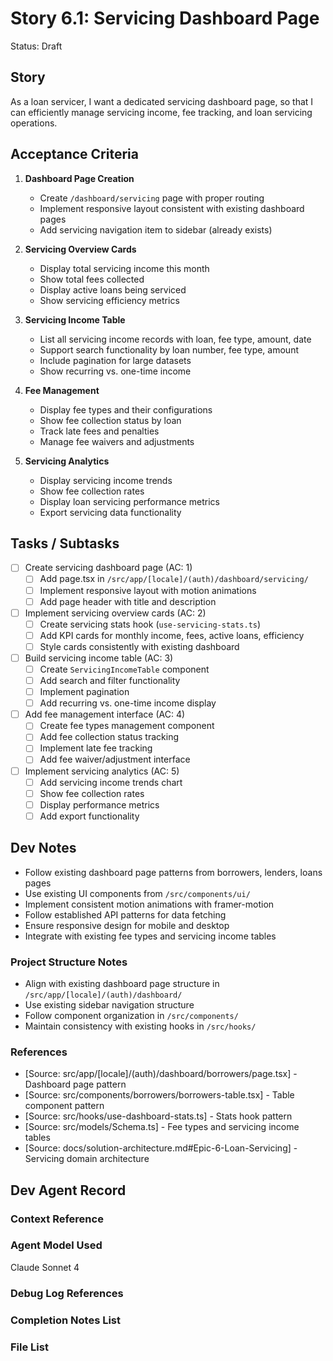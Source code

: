 # Story 6.1: Servicing Dashboard Page

Status: Draft

## Story

As a loan servicer,
I want a dedicated servicing dashboard page,
so that I can efficiently manage servicing income, fee tracking, and loan servicing operations.

## Acceptance Criteria

1. **Dashboard Page Creation**
   - Create `/dashboard/servicing` page with proper routing
   - Implement responsive layout consistent with existing dashboard pages
   - Add servicing navigation item to sidebar (already exists)

2. **Servicing Overview Cards**
   - Display total servicing income this month
   - Show total fees collected
   - Display active loans being serviced
   - Show servicing efficiency metrics

3. **Servicing Income Table**
   - List all servicing income records with loan, fee type, amount, date
   - Support search functionality by loan number, fee type, amount
   - Include pagination for large datasets
   - Show recurring vs. one-time income

4. **Fee Management**
   - Display fee types and their configurations
   - Show fee collection status by loan
   - Track late fees and penalties
   - Manage fee waivers and adjustments

5. **Servicing Analytics**
   - Display servicing income trends
   - Show fee collection rates
   - Display loan servicing performance metrics
   - Export servicing data functionality

## Tasks / Subtasks

- [ ] Create servicing dashboard page (AC: 1)
  - [ ] Add page.tsx in `/src/app/[locale]/(auth)/dashboard/servicing/`
  - [ ] Implement responsive layout with motion animations
  - [ ] Add page header with title and description
- [ ] Implement servicing overview cards (AC: 2)
  - [ ] Create servicing stats hook (`use-servicing-stats.ts`)
  - [ ] Add KPI cards for monthly income, fees, active loans, efficiency
  - [ ] Style cards consistently with existing dashboard
- [ ] Build servicing income table (AC: 3)
  - [ ] Create `ServicingIncomeTable` component
  - [ ] Add search and filter functionality
  - [ ] Implement pagination
  - [ ] Add recurring vs. one-time income display
- [ ] Add fee management interface (AC: 4)
  - [ ] Create fee types management component
  - [ ] Add fee collection status tracking
  - [ ] Implement late fee tracking
  - [ ] Add fee waiver/adjustment interface
- [ ] Implement servicing analytics (AC: 5)
  - [ ] Add servicing income trends chart
  - [ ] Show fee collection rates
  - [ ] Display performance metrics
  - [ ] Add export functionality

## Dev Notes

- Follow existing dashboard page patterns from borrowers, lenders, loans pages
- Use existing UI components from `/src/components/ui/`
- Implement consistent motion animations with framer-motion
- Follow established API patterns for data fetching
- Ensure responsive design for mobile and desktop
- Integrate with existing fee types and servicing income tables

### Project Structure Notes

- Align with existing dashboard page structure in `/src/app/[locale]/(auth)/dashboard/`
- Use existing sidebar navigation structure
- Follow component organization in `/src/components/`
- Maintain consistency with existing hooks in `/src/hooks/`

### References

- [Source: src/app/[locale]/(auth)/dashboard/borrowers/page.tsx] - Dashboard page pattern
- [Source: src/components/borrowers/borrowers-table.tsx] - Table component pattern
- [Source: src/hooks/use-dashboard-stats.ts] - Stats hook pattern
- [Source: src/models/Schema.ts] - Fee types and servicing income tables
- [Source: docs/solution-architecture.md#Epic-6-Loan-Servicing] - Servicing domain architecture

## Dev Agent Record

### Context Reference

<!-- Path(s) to story context XML will be added here by context workflow -->

### Agent Model Used

Claude Sonnet 4

### Debug Log References

### Completion Notes List

### File List
